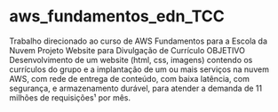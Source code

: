 # aws_fundamentos_edn_TCC
Trabalho direcionado ao curso de AWS Fundamentos para a Escola da Nuvem
Projeto Website para
Divulgação de Currículo
OBJETIVO
Desenvolvimento de um website (html, css, imagens) contendo os currículos do grupo e a implantação de um ou mais serviços na nuvem AWS, com rede de entrega de
conteúdo, com baixa latência, com segurança, e armazenamento durável, para
atender a demanda de 11 milhões de requisições¹ por mês.
